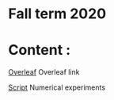 # Fall term 2020
# Content :
[Overleaf](https://www.overleaf.com/read/bstvjbprgzkv) 
Overleaf link

[Script](https://github.com/VladislavTominin/optimization_project3)
Numerical experiments

[](https://github.com/VladislavTominin/optimization_project3/blob/master/ms_taylor_3d.pdf)
